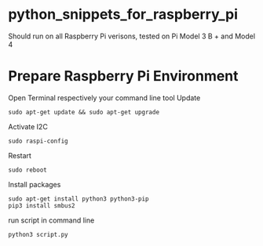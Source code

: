 # python_snippets_for_raspberry_pi
Should run on all Raspberry Pi verisons, tested on Pi Model 3 B + and Model 4

# Prepare Raspberry Pi Environment
Open Terminal respectively your command line tool
Update
```
sudo apt-get update && sudo apt-get upgrade
```
Activate I2C
```
sudo raspi-config
```
Restart
```
sudo reboot
```
Install packages
```
sudo apt-get install python3 python3-pip
pip3 install smbus2
```
run script in command line
```
python3 script.py
```
